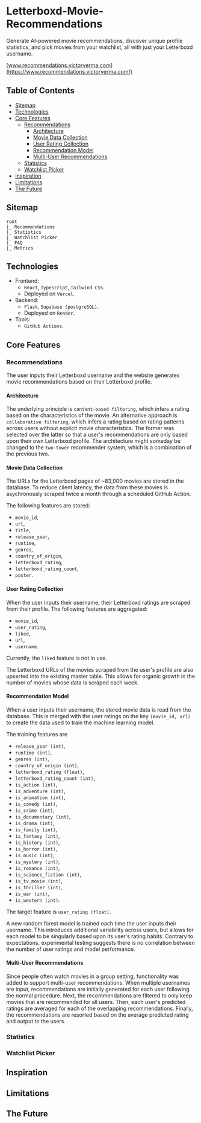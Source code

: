 # Letterboxd-Movie-Recommendations

Generate AI-powered movie recommendations, discover unique profile statistics,
and pick movies from your watchlist, all with just your Letterboxd username.

[www.recommendations.victorverma.com](https://www.recommendations.victorverma.com/)

## Table of Contents

-   [Sitemap](#sitemap)
-   [Technologies](#technologies)
-   [Core Features](#core-features)
    -   [Recommendations](#recommendations)
        -   [Architecture](#architecture)
        -   [Movie Data Collection](#movie-data-collection)
        -   [User Rating Collection](#user-rating-collection)
        -   [Recommendation Model](#recommendation-model)
        -   [Multi-User Recommendations](#multi-user-recommendations)
    -   [Statistics](#statistics)
    -   [Watchlist Picker](#watchlist-picker)
-   [Inspiration](#inspiration)
-   [Limitations](#limitations)
-   [The Future](#the-future)

## Sitemap

```
root
|_ Recommendations
|_ Statistics
|_ Watchlist Picker
|_ FAQ
|_ Metrics
```

## Technologies

-   Frontend:
    -   `React`, `TypeScript`, `Tailwind CSS`.
    -   Deployed on `Vercel`.
-   Backend:
    -   `Flask`, `Supabase (postgreSQL)`.
    -   Deployed on `Render`.
-   Tools:
    -   `GitHub Actions`.

## Core Features

### Recommendations

The user inputs their Letterboxd username and the website generates movie
recommendations based on their Letterboxd profile.

#### Architecture

The underlying principle is `content-based filtering`, which infers a rating
based on the characteristics of the movie. An alternative approach is
`collaborative filtering`, which infers a rating based on rating patterns across
users without explicit movie characteristics. The former was selected over the
latter so that a user's recommendations are only based upon their own Letterboxd
profile. The architecture might someday be changed to the `two-tower`
recommender system, which is a combination of the previous two.

#### Movie Data Collection

The URLs for the Letterboxd pages of ~83,000 movies are stored in the database.
To reduce client latency, the data from these movies is asychronously scraped
twice a month through a scheduled GitHub Action.

The following features are stored:

-   `movie_id`,
-   `url`,
-   `title`,
-   `release_year`,
-   `runtime`,
-   `genres`,
-   `country_of_origin`,
-   `letterboxd_rating`,
-   `letterboxd_rating_count`,
-   `poster`.

#### User Rating Collection

When the user inputs their username, their Letterboxd ratings are scraped from
their profile. The following features are aggregated:

-   `movie_id`,
-   `user_rating`,
-   `liked`,
-   `url`,
-   `username`.

Currently, the `liked` feature is not in use.

The Letterboxd URLs of the movies scraped from the user's profile are also
upserted into the existing master table. This allows for organic growth in the
number of movies whose data is scraped each week.

#### Recommendation Model

When a user inputs their username, the stored movie data is read from the
database. This is merged with the user ratings on the key `(movie_id, url)` to
create the data used to train the machine learning model.

The training features are

-   `release_year (int)`,
-   `runtime (int)`,
-   `genres (int)`,
-   `country_of_origin (int)`,
-   `letterboxd_rating (float)`,
-   `letterboxd_rating_count (int)`,
-   `is_action (int)`,
-   `is_adventure (int)`,
-   `is_animation (int)`,
-   `is_comedy (int)`,
-   `is_crime (int)`,
-   `is_documentary (int)`,
-   `is_drama (int)`,
-   `is_family (int)`,
-   `is_fantasy (int)`,
-   `is_history (int)`,
-   `is_horror (int)`,
-   `is_music (int)`,
-   `is_mystery (int)`,
-   `is_romance (int)`,
-   `is_science_fiction (int)`,
-   `is_tv_movie (int)`,
-   `is_thriller (int)`,
-   `is_war (int)`,
-   `is_western (int)`.

The target feature is `user_rating (float)`.

A new random forest model is trained each time the user inputs their username.
This introduces additional variability across users, but allows for each model
to be singularly based upon its user's rating habits. Contrary to expectations,
experimental testing suggests there is no correlation between the number of user
ratings and model performance.

#### Multi-User Recommendations

Since people often watch movies in a group setting, functionality was added to
support multi-user recommendations. When multiple usernames are input,
recommendations are initially generated for each user following the normal
procedure. Next, the recommendations are filtered to only keep movies that are
recommended for all users. Then, each user's predicted ratings are averaged for
each of the overlapping recommendations. Finally, the recommendations are
resorted based on the average predicted rating and output to the users.

### Statistics

### Watchlist Picker

## Inspiration

## Limitations

## The Future
